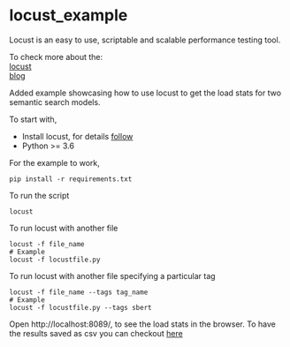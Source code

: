 # locust_example
Locust is an easy to use, scriptable and scalable performance testing tool.<br>

To check more about the:<br>
[locust](http://docs.locust.io/en/stable/what-is-locust.html)<br>
[blog](http://oak.cs.ucla.edu/refs/locust/index.html)

Added example showcasing how to use locust to get the load stats for two semantic search models.

To start with, 
- Install locust, for details [follow](https://docs.locust.io/en/stable/installation.html)
- Python >= 3.6

For the example to work,<br> 
```
pip install -r requirements.txt
```


To run the script<br> 
```
locust
```

To run locust with another file<br>
```
locust -f file_name
# Example
locust -f locustfile.py
```

To run locust with another file specifying a particular tag<br>
```
locust -f file_name --tags tag_name
# Example
locust -f locustfile.py --tags sbert
```


Open http://localhost:8089/, to see the load stats in the browser. To have the results saved as csv you can checkout [here](http://docs.locust.io/en/stable/retrieving-stats.html)
